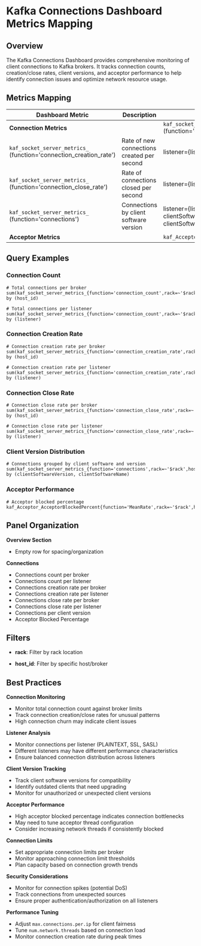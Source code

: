# Kafka Connections Dashboard Metrics Mapping

## Overview

The Kafka Connections Dashboard provides comprehensive monitoring of client connections to Kafka brokers. It tracks connection counts, creation/close rates, client versions, and acceptor performance to help identify connection issues and optimize network resource usage.

## Metrics Mapping

| Dashboard Metric | Description | Attributes |
|-----------------|-----------|-------------|
| **Connection Metrics** || `kaf_socket_server_metrics_` (function='connection_count') | Current number of active connections | listener={listener}, networkProcessor={id} |
| `kaf_socket_server_metrics_` (function='connection_creation_rate') | Rate of new connections created per second | listener={listener} |
| `kaf_socket_server_metrics_` (function='connection_close_rate') | Rate of connections closed per second | listener={listener} |
| `kaf_socket_server_metrics_` (function='connections') | Connections by client software version | listener={listener}, clientSoftwareName={name}, clientSoftwareVersion={version} |
| **Acceptor Metrics** || `kaf_Acceptor_AcceptorBlockedPercent` | Percentage of time acceptor thread is blocked | listener={listener} |

## Query Examples

### Connection Count
```promql
# Total connections per broker
sum(kaf_socket_server_metrics_{function='connection_count',rack=~'$rack',host_id=~'$host_id'}) by (host_id)

# Total connections per listener
sum(kaf_socket_server_metrics_{function='connection_count',rack=~'$rack',host_id=~'$host_id'}) by (listener)
```

### Connection Creation Rate
```promql
# Connection creation rate per broker
sum(kaf_socket_server_metrics_{function='connection_creation_rate',rack=~'$rack',host_id=~'$host_id'}) by (host_id)

# Connection creation rate per listener
sum(kaf_socket_server_metrics_{function='connection_creation_rate',rack=~'$rack',host_id=~'$host_id'}) by (listener)
```

### Connection Close Rate
```promql
# Connection close rate per broker
sum(kaf_socket_server_metrics_{function='connection_close_rate',rack=~'$rack',host_id=~'$host_id'}) by (host_id)

# Connection close rate per listener
sum(kaf_socket_server_metrics_{function='connection_close_rate',rack=~'$rack',host_id=~'$host_id'}) by (listener)
```

### Client Version Distribution
```promql
# Connections grouped by client software and version
sum(kaf_socket_server_metrics_{function='connections',rack=~'$rack',host_id=~'$host_id'}) by (clientSoftwareVersion, clientSoftwareName)
```

### Acceptor Performance
```promql
# Acceptor blocked percentage
kaf_Acceptor_AcceptorBlockedPercent{function='MeanRate',rack=~'$rack',host_id=~'$host_id'}
```

## Panel Organization

**Overview Section**

   - Empty row for spacing/organization

**Connections**

   - Connections count per broker
   - Connections count per listener
   - Connections creation rate per broker
   - Connections creation rate per listener
   - Connections close rate per broker
   - Connections close rate per listener
   - Connections per client version
   - Acceptor Blocked Percentage

## Filters

- **rack**: Filter by rack location

- **host_id**: Filter by specific host/broker

## Best Practices

**Connection Monitoring**

   - Monitor total connection count against broker limits
   - Track connection creation/close rates for unusual patterns
   - High connection churn may indicate client issues

**Listener Analysis**

   - Monitor connections per listener (PLAINTEXT, SSL, SASL)
   - Different listeners may have different performance characteristics
   - Ensure balanced connection distribution across listeners

**Client Version Tracking**

   - Track client software versions for compatibility
   - Identify outdated clients that need upgrading
   - Monitor for unauthorized or unexpected client versions

**Acceptor Performance**

   - High acceptor blocked percentage indicates connection bottlenecks
   - May need to tune acceptor thread configuration
   - Consider increasing network threads if consistently blocked

**Connection Limits**

   - Set appropriate connection limits per broker
   - Monitor approaching connection limit thresholds
   - Plan capacity based on connection growth trends

**Security Considerations**

   - Monitor for connection spikes (potential DoS)
   - Track connections from unexpected sources
   - Ensure proper authentication/authorization on all listeners

**Performance Tuning**

   - Adjust `max.connections.per.ip` for client fairness
   - Tune `num.network.threads` based on connection load
   - Monitor connection creation rate during peak times